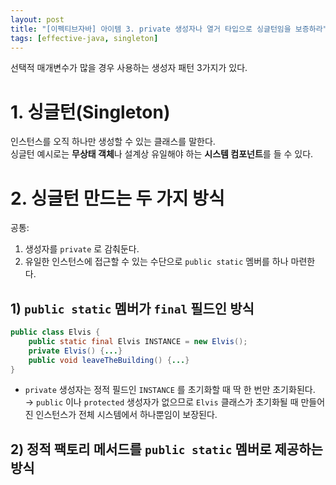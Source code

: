 ```yaml
---
layout: post
title: "[이펙티브자바] 아이템 3. private 생성자나 열거 타입으로 싱글턴임을 보증하라"
tags: [effective-java, singleton]
---
```

선택적 매개변수가 많을 경우 사용하는 생성자 패턴 3가지가 있다.

# 1. 싱글턴(Singleton)

인스턴스를 오직 하나만 생성할 수 있는 클래스를 말한다.  
싱글턴 예시로는 **무상태 객체**나 설계상 유일해야 하는 **시스템 컴포넌트**를 들 수 있다.

# 2. 싱글턴 만드는 두 가지 방식

공통:  
1. 생성자를 `private` 로 감춰둔다.
2. 유일한 인스턴스에 접근할 수 있는 수단으로 `public static` 멤버를 하나 마련한다.

## 1) `public static` 멤버가 `final` 필드인 방식

```java
public class Elvis {
    public static final Elvis INSTANCE = new Elvis();
    private Elvis() {...}
    public void leaveTheBuilding() {...}
}
```

- `private` 생성자는 정적 필드인 `INSTANCE` 를 초기화할 때 딱 한 번만 초기화된다.  
→ `public` 이나 `protected` 생성자가 없으므로 `Elvis` 클래스가 초기화될 때 만들어진 인스턴스가 전체 시스템에서 하나뿐임이 보장된다.  

## 2) 정적 팩토리 메서드를 `public static` 멤버로 제공하는 방식



